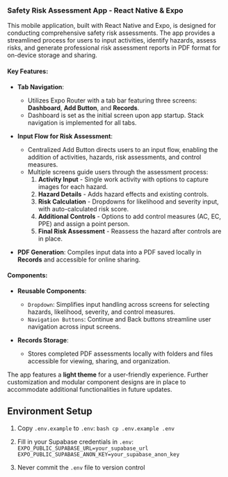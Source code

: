 ### Safety Risk Assessment App - React Native & Expo

This mobile application, built with React Native and Expo, is designed for conducting comprehensive safety risk assessments. The app provides a streamlined process for users to input activities, identify hazards, assess risks, and generate professional risk assessment reports in PDF format for on-device storage and sharing.

#### Key Features:

- **Tab Navigation**: 
   - Utilizes Expo Router with a tab bar featuring three screens: **Dashboard**, **Add Button**, and **Records**.
   - Dashboard is set as the initial screen upon app startup. Stack navigation is implemented for all tabs.

- **Input Flow for Risk Assessment**:
   - Centralized Add Button directs users to an input flow, enabling the addition of activities, hazards, risk assessments, and control measures.
   - Multiple screens guide users through the assessment process:
     1. **Activity Input** - Single work activity with options to capture images for each hazard.
     2. **Hazard Details** - Adds hazard effects and existing controls.
     3. **Risk Calculation** - Dropdowns for likelihood and severity input, with auto-calculated risk score.
     4. **Additional Controls** - Options to add control measures (AC, EC, PPE) and assign a point person.
     5. **Final Risk Assessment** - Reassess the hazard after controls are in place.

- **PDF Generation**: Compiles input data into a PDF saved locally in **Records** and accessible for online sharing.

#### Components:

- **Reusable Components**:
   - `Dropdown`: Simplifies input handling across screens for selecting hazards, likelihood, severity, and control measures.
   - `Navigation Buttons`: Continue and Back buttons streamline user navigation across input screens.
   
- **Records Storage**:
   - Stores completed PDF assessments locally with folders and files accessible for viewing, sharing, and organization.

The app features a **light theme** for a user-friendly experience. Further customization and modular component designs are in place to accommodate additional functionalities in future updates.

## Environment Setup

1. Copy `.env.example` to `.env`:   ```bash
   cp .env.example .env   ```

2. Fill in your Supabase credentials in `.env`:   ```
   EXPO_PUBLIC_SUPABASE_URL=your_supabase_url
   EXPO_PUBLIC_SUPABASE_ANON_KEY=your_supabase_anon_key   ```

3. Never commit the `.env` file to version control
